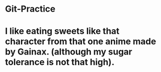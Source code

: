 # Git-Practice
# I like eating sweets like that character from that one anime made by Gainax. (although my sugar tolerance is not that high).